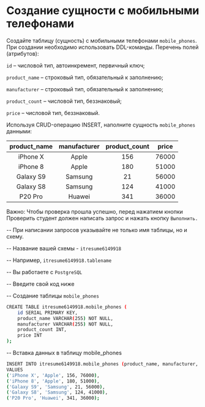 # Создание сущности с мобильными телефонами

Создайте таблицу (сущность) с мобильными телефонами `mobile_phones`. При создании необходимо использовать DDL-команды.
Перечень полей (атрибутов):

`id` – числовой тип, автоинкремент, первичный ключ;

`product_name` – строковый тип, обязательный к заполнению;

`manufacturer` – строковый тип, обязательный к заполнению;

`product_count` – числовой тип, беззнаковый;

`price` – числовой тип, беззнаковый.

Используя CRUD-операцию INSERT, наполните сущность `mobile_phones` данными:

|product_name|manufacturer|product_count|price|
|:-:|:-:|:-:|:-:|
|iPhone X|Apple|156|76000|
|iPhone 8|Apple|180|51000|
|Galaxy S9|Samsung|21|56000|
|Galaxy S8|Samsung|124|41000|
|P20 Pro|Huawei|341|36000|

Важно: Чтобы проверка прошла успешно, перед нажатием кнопки Проверить студент должен написать запрос и нажать кнопку `Выполнить.`


-- При написании запросов указывайте не только имя таблицы, но и схему.

-- Название вашей схемы - `itresume6149918`

-- Например, `itresume6149918.tablename`

-- Вы работаете с `PostgreSQL`

-- Введите свой код ниже

-- Создание таблицы `mobile_phones`

```sh
CREATE TABLE itresume6149918.mobile_phones (
    id SERIAL PRIMARY KEY,
    product_name VARCHAR(255) NOT NULL,
    manufacturer VARCHAR(255) NOT NULL,
    product_count INT,
    price INT
);
```
-- Вставка данных в таблицу mobile_phones
```sh
INSERT INTO itresume6149918.mobile_phones (product_name, manufacturer, product_count, price)
VALUES 
('iPhone X', 'Apple', 156, 76000),
('iPhone 8', 'Apple', 180, 51000),
('Galaxy S9', 'Samsung', 21, 56000),
('Galaxy S8', 'Samsung', 124, 41000),
('P20 Pro', 'Huawei', 341, 36000);
```